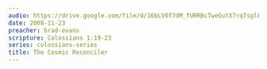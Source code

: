 ```yaml
---
audio: https://drive.google.com/file/d/16bLV0f7dM_fURRBcTweGutX7rqTsglLF/view
date: 2008-11-23
preacher: brad-evans
scripture: Colossians 1:19-23
series: colossians-series
title: The Cosmic Reconciler
---
```

